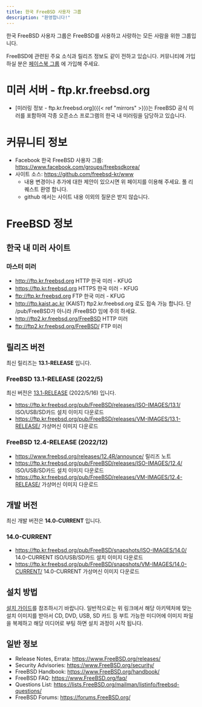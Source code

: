 ```yaml
---
title: 한국 FreeBSD 사용자 그룹
description: "환영합니다!"
---
```


한국 FreeBSD 사용자 그룹은 FreeBSD를 사용하고 사랑하는 모든 사람을 위한 그룹입니다.

FreeBSD에 관련된 주요 소식과 릴리즈 정보도 같이 전하고 있습니다. 커뮤니티에 가입하실 분은 [페이스북 그룹](https://www.facebook.com/groups/freebsdkorea/) 에 가입해 주세요.

# 미러 서버 - ftp.kr.freebsd.org

* [미러링 정보 - ftp.kr.freebsd.org]({{< ref "mirrors" >}})는 FreeBSD 공식 미러를 포함하여 각종 오픈소스 프로그램의 한국 내 미러링을 담당하고 있습니다.

# 커뮤니티 정보

* Facebook 한국 FreeBSD 사용자 그룹: https://www.facebook.com/groups/freebsdkorea/
* 사이트 소스: https://github.com/freebsd-kr/www
  * 내용 변경이나 추가에 대한 제안이 있으시면 위 페이지를 이용해 주세요. 풀 리퀘스트 환영 합니다.
  * github 에서는 사이트 내용 이외의 질문은 받지 않습니다.

# FreeBSD 정보

## 한국 내 미러 사이트

### 마스터 미러

* http://ftp.kr.freebsd.org HTTP 한국 미러 - KFUG
* https://ftp.kr.freebsd.org HTTPS 한국 미러 - KFUG
* ftp://ftp.kr.freebsd.org FTP 한국 미러 - KFUG
* http://ftp.kaist.ac.kr (KAIST) ftp2.kr.freebsd.org 로도 접속 가능 합니다. 단 /pub/FreeBSD가 아니라 /FreeBSD 임에 주의 하세요.
* http://ftp2.kr.freebsd.org/FreeBSD HTTP 미러
* ftp://ftp2.kr.freebsd.org/FreeBSD/ FTP 미러

## 릴리즈 버전

최신 릴리즈는 **13.1-RELEASE** 입니다.

### FreeBSD 13.1-RELEASE (2022/5)

최신 버전은 [13.1-RELEASE](https://www.freebsd.org/releases/13.1R/announce/)
 (2022/5/16) 입니다.

* https://ftp.kr.freebsd.org/pub/FreeBSD/releases/ISO-IMAGES/13.1/ ISO/USB/SD카드 설치 이미지 다운로드
* https://ftp.kr.freebsd.org/pub/FreeBSD/releases/VM-IMAGES/13.1-RELEASE/ 가상머신 이미지 다운로드

### FreeBSD 12.4-RELEASE (2022/12)

* https://www.freebsd.org/releases/12.4R/announce/ 릴리즈 노트
* https://ftp.kr.freebsd.org/pub/FreeBSD/releases/ISO-IMAGES/12.4/ ISO/USB/SD카드 설치 이미지 다운로드
* https://ftp.kr.freebsd.org/pub/FreeBSD/releases/VM-IMAGES/12.4-RELEASE/ 가상머신 이미지 다운로드

## 개발 버전

최신 개발 버전은 **14.0-CURRENT** 입니다.

### 14.0-CURRENT

* https://ftp.kr.freebsd.org/pub/FreeBSD/snapshots/ISO-IMAGES/14.0/ 14.0-CURRENT ISO/USB/SD카드 설치 이미지 다운로드
* https://ftp.kr.freebsd.org/pub/FreeBSD/snapshots/VM-IMAGES/14.0-CURRENT/ 14.0-CURRENT 가상머신 이미지 다운로드

## 설치 방법

[설치 가이드](https://www.freebsd.org/doc/en_US.ISO8859-1/books/handbook/bsdinstall.html)를 참조하시기 바랍니다.
일반적으로는 위 링크에서 해당 아키텍처에 맞는 설치 이미지를 받아서 CD, DVD, USB, SD 카드 등 부트 가능한 미디어에 이미지
파일을 복제하고 해당 미디어로 부팅 하면 설치 과정이 시작 됩니다.

## 일반 정보

* Release Notes, Errata: https://www.FreeBSD.org/releases/
* Security Advisories: https://www.FreeBSD.org/security/
* FreeBSD Handbook: https://www.FreeBSD.org/handbook/
* FreeBSD FAQ: https://www.FreeBSD.org/faq/
* Questions List: https://lists.FreeBSD.org/mailman/listinfo/freebsd-questions/
* FreeBSD Forums: https://forums.FreeBSD.org/
